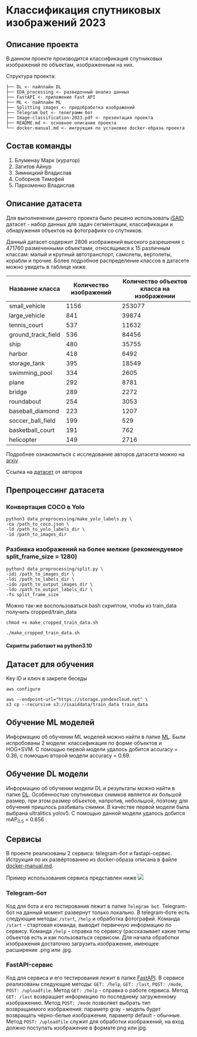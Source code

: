 # Классификация спутниковых изображений 2023
## Описание проекта
В данном проекте производится классификация спутниковых изображений по объектам, изображенным на них.

Структура проекта:
```
├── DL <- пайплайн DL
├── EDA_processing <- разведочный анализ данных
├── FastAPI <- приложение Fast API
├── ML <- пайплайн ML
├── Splitting images <- предобработка изображений
├── Telegram bot <- телеграмм бот
├── Image-classification-2023.pdf <- презентация проекта
├── README.md <- основное описание проекта
└── docker-manual.md <- интрукция по установке docker-образа проекта
```
## Состав команды
1. Блуменау Марк (куратор)
2. Загитов Айнур 
3. Зимницкий Владислав
4. Соборнов Тимофей
5. Пархоменко Владислав

## Описание датасета 
Для выполненении данного проекта было решено использовать [iSAID](https://www.kaggle.com/datasets/usharengaraju/isaid-dataset) датасет -  набор данных для задач сегментации, классификации и обнаружения объектов на фотографиях со спутников. 

Данный датасет содержит 2806 изображений высокого разрешения с 471760 размеченными объектами, относящимся к 15 различным классам: малый и крупный автотранспорт, самолеты, вертолеты, корабли и прочие. Более подробное распределение классов в датасете можно увидеть в таблице ниже. 

| Название класса | Количество изображений | Количество объектов класса на изображении |
|----------|----------|----------|
| small_vehicle    | 1156  | 253077   |
| large_vehicle    |  841   | 39874  |
| tennis_court    | 537  | 11632   |
| ground_track_field    | 536  | 84456   |
| ship    | 480   | 35755  |
| harbor    | 418   | 6492  |
| storage_tank    | 395   | 18549   |
| swimming_pool    | 334   | 2605   |
| plane    | 292  | 8781  |
| bridge    | 289   | 2272  |
| roundabout    | 254   | 3053  |
| baseball_diamond    | 223   | 1207   |
| soccer_ball_field    | 199   | 529   |
| basketball_court    | 191   | 762   |
| helicopter    | 149   | 2716   |

Подробнее ознакомиться с исследование авторов датасета можно на [arxiv](https://arxiv.org/abs/1905.12886)

Ссылка на [датасет](https://captain-whu.github.io/iSAID/dataset.html) от авторов

## Препроцессинг датасета

### Конвертация СOCO в Yolo

```
python3 data_preprocessing/make_yolo_labels.py \
-ca /path_to_coco.json \
-ld /path_to_yolo_labels_dir \
-id /path_to_images_dir
```

### Разбивка изображений на более мелкие (рекомендуемое split_frame_size = 1280)
```
python3 data_preprocessing/split.py \
-idi /path_to_images_dir \
-ldi /path_to_labels_dir \
-ido /path_to_output_images_dir \
-ldo /path_to_output_labels_dir \
-fs split_frame_size
```
Можно так-же воспользоваться bash скриптом, чтобы из train_data получить cropped/train_data

```
chmod +x make_cropped_train_data.sh
```
```
./make_cropped_train_data.sh
```

#### Скрипты работают на python3.10

## Датасет для обучения

Key ID и ключ в закрепе беседы

```
aws configure
```
```
aws --endpoint-url="https://storage.yandexcloud.net" \
s3 cp --recursive s3://isaiddata/train_data train_data
```
## Обучение ML моделей

Информацию об обучении ML моделей можно найти в папке [ML](ML). Были испробованы 2 модели: классификация по форме объектов и HOG+SVM. С помощью первой модели удалось добится accuracy = 0.36, с помощью второй модели accuracy = 0.69. 

## Обучение DL модели

Информацию об обучении модели DL и результаты можно найти в папке [DL](DL). Особенностью спутниковых снимков является их большой размер, при этом размер объектов, напротив, небольшой, поэтому для обучения пришлось разбивать снимки. В качестве первой модели была выбрана ultralitics yolov5. С помощью данной модели удалось добится mAP<sub>0.5</sub> = 0.656 .

## Сервисы

В проекте реализованы 2 сервиса: telegram-бот и fastapi-сервис. Иструкция по их развёртованию из docker-образа описана в файле [docker-manual.md](docker-manual.md).

Пример использования сервиса представлен ниже
![](https://github.com/MrseFuntik/python_hw4/blob/main/Ex/Example-usage%20(check%20&%20help%20&%20last).gif)

### Telegram-бот

Код для бота и его тестирования лежит в папке `Telegram bot`. Telegram-бот на данный момент развернут только локально. В telegram-боте есть следующие методы: `/start`, `/help` и обработка фотографий. Команда `/start` - стартовая команда, выводит первичную информацию по сервису. Команда `/help` - справка по сервису (рассказывает какие типы объектов есть и как пользоваться сервисом. Для начала обработки изображения достаточно загрузить изображение, имеющее расширение .png или .jpg.

### FastAPI-сервис

Код для сервиса и его тестирования лежит в папке [FastAPI](FastAPI). В сервисе реализованы следующие методы: `GET: /help`, `GET: /last`, `POST: /mode`, `POST: /uploadfile`. Метод `GET: /help` - справка о работе сервиса. Метод `GET: /last` возвращает информацию по последнему загруженному изображению. Метод `POST: /mode` позволяет выбрать тип возвращаемого изображения: параметр gray - модель будет возвращать чёрно-белые изображения, параметр default - обычные. Метод `POST: /uploadfile` служит для обработки изображений, на вход должно поступать изображение в формате png или jpg.
